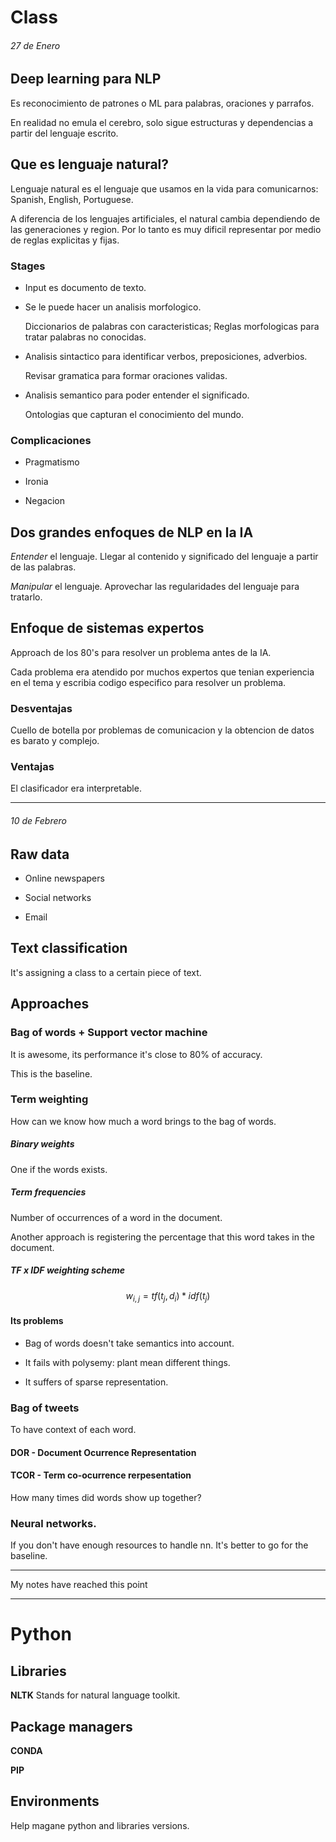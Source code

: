 # Class 


###### 27 de Enero


## Deep learning para NLP

Es reconocimiento de patrones o ML para palabras, oraciones y parrafos.

En realidad no emula el cerebro, solo sigue estructuras y dependencias a partir del lenguaje escrito. 

## Que es lenguaje natural? 

Lenguaje natural es el lenguaje que usamos en la vida para comunicarnos: Spanish, English, Portuguese.

A diferencia de los lenguajes artificiales, el natural cambia dependiendo de las generaciones y region. Por lo tanto es muy dificil representar por medio de reglas explicitas y fijas.

### Stages

- Input es documento de texto.

- Se le puede hacer un analisis morfologico. 

    Diccionarios de palabras con caracteristicas; Reglas morfologicas para tratar palabras no conocidas.

- Analisis sintactico para identificar verbos, preposiciones, adverbios.

    Revisar gramatica para formar oraciones validas.

- Analisis semantico para poder entender el significado. 

    Ontologias que capturan el conocimiento del mundo.

### Complicaciones

- Pragmatismo

- Ironia 

- Negacion

## Dos grandes enfoques de NLP en la IA

*Entender* el lenguaje. Llegar al contenido y significado del lenguaje a partir de las palabras.

*Manipular* el lenguaje. Aprovechar las regularidades del lenguaje para tratarlo.

## Enfoque de sistemas expertos

Approach de los 80's para resolver un problema antes de la IA.

Cada problema era atendido por muchos expertos que tenian experiencia en el tema y escribia codigo especifico para resolver un problema.

### Desventajas

Cuello de botella por problemas de comunicacion y la obtencion de datos es barato y complejo.

### Ventajas

El clasificador era interpretable.

---

###### 10 de Febrero

## Raw data

- Online newspapers 

- Social networks

- Email

## Text classification

It's assigning a class to a certain piece of text.

## Approaches

### Bag of words + Support vector machine

It is awesome, its performance it's close to 80% of accuracy.

This is the baseline.

### Term weighting

How can we know how much a word brings to the bag of words.

##### Binary weights

One if the words exists. 

##### Term frequencies

Number of occurrences of a word in the document.

Another approach is registering the percentage that this word takes in the document.

##### TF x IDF weighting scheme

$$w_{i, j} = tf(t_j, d_i) * idf(t_j)$$

#### Its problems

- Bag of words doesn't take semantics into account.

- It fails with polysemy: plant mean different things.

- It suffers of sparse representation.

### Bag of tweets

To have context of each word.

#### DOR - Document Ocurrence Representation

#### TCOR - Term co-ocurrence rerpesentation

How many times did words show up together?

### Neural networks.

If you don't have enough resources to handle nn. It's better to go for the baseline. 

---
My notes have reached this point

---

# Python

## Libraries

**NLTK** Stands for natural language toolkit.

## Package managers

**CONDA**

**PIP**

## Environments

Help magane python and libraries versions.
